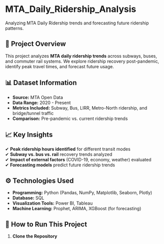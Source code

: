 # MTA_Daily_Ridership_Analysis
Analyzing MTA Daily Ridership trends and forecasting future ridership patterns.


## 📌 Project Overview
This project analyzes **MTA daily ridership trends** across subways, buses, and commuter rail systems. We explore ridership recovery post-pandemic, identify peak travel times, and forecast future usage.

## 📊 Dataset Information
- **Source:** MTA Open Data  
- **Data Range:** 2020 - Present  
- **Metrics Included:** Subway, Bus, LIRR, Metro-North ridership, and bridge/tunnel traffic  
- **Comparison:** Pre-pandemic vs. current ridership trends  

## 📈 Key Insights
✔ **Peak ridership hours identified** for different transit modes  
✔ **Subway vs. bus vs. rail** recovery trends analyzed  
✔ **Impact of external factors** (COVID-19, economy, weather) evaluated  
✔ **Forecasting models** predict future ridership trends  

## ⚙️ Technologies Used
- **Programming:** Python (Pandas, NumPy, Matplotlib, Seaborn, Plotly)  
- **Database:** SQL  
- **Visualization Tools:** Power BI, Tableau  
- **Machine Learning:** Prophet, ARIMA, XGBoost (for forecasting)  

## 🔧 How to Run This Project
1. **Clone the Repository**

